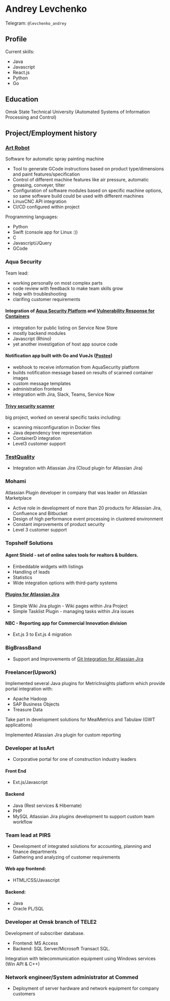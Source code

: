 # Andrey Levchenko
Telegram: `@levchenko_andrey`
## Profile

Current skills:
- Java
- Javascript
- React.js  
- Python
- Go

## Education

Omsk State Technical University (Automated Systems of Information Processing and Control)

## Project/Employment history

### [Art Robot](https://www.youtube.com/@user-sb2cv4hv5k)

Software for automatic spray painting machine
- Tool to generate GCode instructions based on product type/dimensions and paint features/specification
- Control of different machine features like air pressure, automatic greasing, conveyer, tilter
- Configuration of software modules based on specific machine options, so same software build could be used with different machines
- LinuxCNC API integration
- CI/CD configured within project

Programming languages:
- Python
- Swift (console app for Linux :))
- C
- Javascript/JQuery
- GCode

### Aqua Security

Team lead:
- working personally on most complex parts
- code review with feedback to make team skills grow
- help with troubleshooting
- clarifing customer requirements  
  
#### Integration of [Aqua Security Platform](https://www.aquasec.com/) and [Vulnerability Response for Containers](https://docs.servicenow.com/en-US/bundle/utah-security-management/page/product/container-vulnerability-response/concept/understanding-cvr.html)

- integration for public listing on Service Now Store
- mostly backend modules
- Javascript (Rhino)
- yet another investigation of host app source code

#### Notification app built with Go and VueJs ([Postee](https://github.com/aquasecurity/postee))

- webhook to receive information from AquaSecurity platform
- builds notification message based on results of scanned container images
- custom message templates
- administration frontend
- integration with Jira, Slack, Teams, Service Now

#### [Trivy security scanner](https://github.com/aquasecurity/trivy)

big project, worked on several specific tasks including: 
- scanning misconfiguration in Docker files
- Java dependency tree representation
- ContainerD integration
- Level3 customer support

### [TestQuality](https://www.testquality.com/)

- Integration with Atlassian Jira (Cloud plugin for Atlassian Jira)

### Mohami

Atlassian Plugin developer in company that was leader on Atlassian Marketplace
- Active role in development of more than 20 products for Atlassian Jira,
Confluence and Bitbucket
- Design of high performance event processing in clustered environment
- Constant improvements of product security
- Level 3 customer support

### Topshelf Solutions

#### Agent Shield - set of online sales tools for realtors & builders.

- Embeddable widgets with listings
- Handling of leads
- Statistics
- Wide integration options with third-party systems

#### [Plugins for Atlassian Jira](https://marketplace.atlassian.com/vendors/1210684)

- Simple Wiki Jira plugin - Wiki pages within Jira Project
- Simple Tasklist Plugin - managing tasks within Jira issues

#### NBC - Reporting app for Commercial Innovation division

- Ext.js 3 to Ext.js 4 migration

### BigBrassBand

- Support and Improvements of [Git Integration for Atlassian Jira](https://marketplace.atlassian.com/apps/4984/git-integration-for-jira)

### Freelancer(Upwork)

Implemented several Java plugins for MetricInsights platform which provide portal integration
with:
- Apache Hadoop
- SAP Business Objects
- Treasure Data

Take part in development solutions for MealMetrics and Tabulaw (GWT applications)

Implemented Atlassian Jira plugin for custom reporting

### Developer at IssArt

- Corporative portal for one of construction industry leaders

#### Front End

- Ext.js/Javascript

#### Backend

- Java (Rest services & Hibernate)
- PHP
- MySQL
Atlassian Jira plugins development to support custom team workflow

### Team lead at PIRS

- Development of integrated solutions for accounting, planning and finance departments
- Gathering and analyzing of customer requirements

#### Web app frontend:

- HTML/CSS/Javascript

#### Backend:

- Java
- Oracle PL/SQL

### Developer at Omsk branch of TELE2

Development of subscriber database.
- Frontend: MS Access
- Backend: SQL Server/Microsoft Transact SQL.

Integration with telecommunication equipment using Windows services (Win API
& C++)

### Network engineer/System administrator at Commed

- Deployment of server hardware and network equipment for company customers
